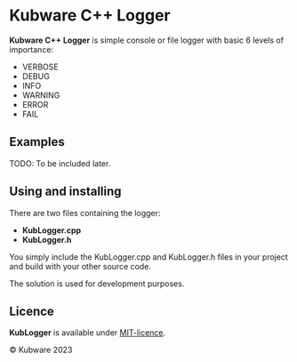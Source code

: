 # Kubware C++ Logger

**Kubware C++ Logger** is simple console or file logger with basic 6 levels of importance:

 - VERBOSE
 - DEBUG
 - INFO
 - WARNING
 - ERROR
 - FAIL

## Examples

TODO: To be included later.

## Using and installing

There are two files containing the logger:

 - **KubLogger.cpp**
 - **KubLogger.h**

You simply include the KubLogger.cpp and KubLogger.h files in your project and build with your other source code.

The solution is used for development purposes.

## Licence

**KubLogger** is available under [MIT-licence](./LICENSE.md).

&copy; Kubware 2023


